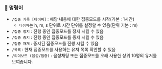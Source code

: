 

### 🤖 명령어
- ``/집중 기록 [타이머]`` : 해당 내용에 대한 집중모드를 시작(기본 : 1시간)
  - ``타이머``는 h, m, s 단위로 시간 단위를 설정할 수 있음(단위 기본 : m)
- ``/집중 정지`` : 진행 중인 집중모드를 정지 시킬 수 있음
- ``/집중 중지`` : 진행 중인 집중모드를 중지 시킬 수 있음
- ``/집중 재개`` : 중지된 집중모드를 진행 시킬 수 있음
- ``/목록`` : 현재 집중모드를 사용하는 유저 목록 확인할 수 있음
- ``/리더보드 (음성/집중)`` : 음성채팅 또는 집중모드를 오래 사용한 상위 10명의 유저를 보여줍니다.